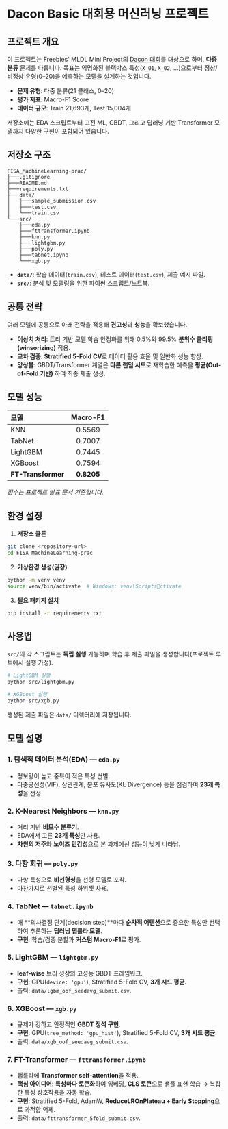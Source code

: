 # Dacon Basic 대회용 머신러닝 프로젝트

## 프로젝트 개요

이 프로젝트는 Freebies' MLDL Mini Project의 [Dacon 대회](https://dacon.io/competitions/official/236590/overview/description)를 대상으로 하며, **다중 분류** 문제를 다룹니다. 목표는 익명화된 블랙박스 특성(`X_01`, `X_02`, …)으로부터 정상/비정상 유형(0–20)을 예측하는 모델을 설계하는 것입니다.

- **문제 유형**: 다중 분류(21 클래스, 0–20)  
- **평가 지표**: Macro-F1 Score  
- **데이터 규모**: Train 21,693개, Test 15,004개

저장소에는 EDA 스크립트부터 고전 ML, GBDT, 그리고 딥러닝 기반 Transformer 모델까지 다양한 구현이 포함되어 있습니다.

## 저장소 구조

```
FISA_MachineLearning-prac/
├───.gitignore
├───README.md
├───requirements.txt
├───data/
│   ├───sample_submission.csv
│   ├───test.csv
│   └───train.csv
└───src/
    ├───eda.py
    ├───fttransformer.ipynb
    ├───knn.py
    ├───lightgbm.py
    ├───poly.py
    ├───tabnet.ipynb
    └───xgb.py
```

- **`data/`**: 학습 데이터(`train.csv`), 테스트 데이터(`test.csv`), 제출 예시 파일.  
- **`src/`**: 분석 및 모델링을 위한 파이썬 스크립트/노트북.

## 공통 전략

여러 모델에 공통으로 아래 전략을 적용해 **견고성**과 **성능**을 확보했습니다.

- **이상치 처리**: 트리 기반 모델 학습 안정화를 위해 0.5%와 99.5% **분위수 클리핑(winsorizing)** 적용.  
- **교차 검증**: **Stratified 5-Fold CV**로 데이터 활용 효율 및 일반화 성능 향상.  
- **앙상블**: GBDT/Transformer 계열은 **다른 랜덤 시드**로 재학습한 예측을 **평균(Out-of-Fold 기반)** 하여 최종 제출 생성.

## 모델 성능

| 모델 | Macro-F1 |
| :--- | :---: |
| KNN | 0.5569 |
| TabNet | 0.7007 |
| LightGBM | 0.7445 |
| XGBoost | 0.7594 |
| **FT-Transformer** | **0.8205** |

*점수는 프로젝트 발표 문서 기준입니다.*

## 환경 설정

1) **저장소 클론**
```bash
git clone <repository-url>
cd FISA_MachineLearning-prac
```

2) **가상환경 생성(권장)**
```bash
python -m venv venv
source venv/bin/activate  # Windows: venv\Scriptsctivate
```

3) **필요 패키지 설치**
```bash
pip install -r requirements.txt
```

## 사용법

`src/`의 각 스크립트는 **독립 실행** 가능하며 학습 후 제출 파일을 생성합니다(프로젝트 루트에서 실행 가정).

```bash
# LightGBM 실행
python src/lightgbm.py

# XGBoost 실행
python src/xgb.py
```
생성된 제출 파일은 `data/` 디렉터리에 저장됩니다.

## 모델 설명

### 1. 탐색적 데이터 분석(EDA) — `eda.py`
- 정보량이 높고 중복이 적은 특성 선별.  
- 다중공선성(VIF), 상관관계, 분포 유사도(KL Divergence) 등을 점검하여 **23개 특성**을 선정.

### 2. K-Nearest Neighbors — `knn.py`
- 거리 기반 **비모수 분류기**.  
- EDA에서 고른 **23개 특성**만 사용.  
- **차원의 저주**와 **노이즈 민감성**으로 본 과제에선 성능이 낮게 나타남.

### 3. 다항 회귀 — `poly.py`
- 다항 특성으로 **비선형성**을 선형 모델로 포착.  
- 마찬가지로 선별된 특성 하위셋 사용.

### 4. TabNet — `tabnet.ipynb`
- 매 **의사결정 단계(decision step)**마다 **순차적 어텐션**으로 중요한 특성만 선택하여 추론하는 **딥러닝 탭룰라 모델**.  
- **구현**: 학습/검증 분할과 **커스텀 Macro-F1**로 평가.

### 5. LightGBM — `lightgbm.py`
- **leaf-wise** 트리 성장의 고성능 GBDT 프레임워크.  
- **구현**: GPU(`device: 'gpu'`), Stratified 5-Fold CV, **3개 시드 평균**.  
- 출력: `data/lgbm_oof_seedavg_submit.csv`.

### 6. XGBoost — `xgb.py`
- 규제가 강하고 안정적인 **GBDT 정석 구현**.  
- **구현**: GPU(`tree_method: 'gpu_hist'`), Stratified 5-Fold CV, **3개 시드 평균**.  
- 출력: `data/xgb_oof_seedavg_submit.csv`.

### 7. FT-Transformer — `fttransformer.ipynb`
- 탭룰라에 **Transformer self-attention**을 적용.  
- **핵심 아이디어**: **특성마다 토큰화**하여 임베딩, **CLS 토큰**으로 샘플 표현 학습 → 복잡한 특성 상호작용을 자동 학습.  
- **구현**: Stratified 5-Fold, AdamW, **ReduceLROnPlateau + Early Stopping**으로 과적합 억제.  
- 출력: `data/fttransformer_5fold_submit.csv`.
